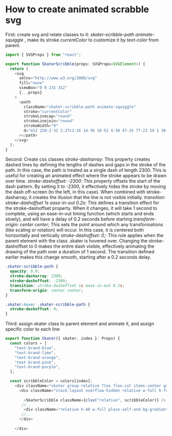 # How to create animated scrabble svg

First: create svg and relate classes to it: _skater-scribble-path animate-squiggle_ , make its stroke _currentColor_ to customize it by _text-color_ from parent.

```ts
import { SVGProps } from "react";

export function SkaterScribble(props: SVGProps<SVGElement>) {
  return (
    <svg
      xmlns="http://www.w3.org/2000/svg"
      fill="none"
      viewBox="0 0 231 312"
      {...props}
    >
      <path
        className="skater-scribble-path animate-squiggle"
        stroke="currentColor"
        strokeLinecap="round"
        strokeLinejoin="round"
        strokeWidth="9"
        d="m12 150-2-32 2-27c2-16 14-36 18-52 4-38 47-25 77-23 19 1 38-6 56-4 9 1 17 7 25 13 6 6 14 11 16 20 3 11-4 26-3 38 2 12 7 21 7 33 2 28 2 55 2 83l-2 28c0 15 1 25-10 37-17 16-34 29-59 32-23 4-47 7-70 3-13-2-19-9-26-20-8-14-17-30-21-46-2-10-1-19 0-29l2-62c0-21 3-40 13-59 7-14 9-29 21-39 6-6 20-2 27-5 10-4 20 0 30 0 9-1 32-8 39-5 14 6 16 15 24 28 5 9-2 23 0 32 3 16 8 30 9 47 1 18-2 36-4 54-1 8 0 15-2 23l-8 12-10 14c-4 5-9 9-14 12l-18 9c-7 4-16 5-24 6-6 2-12 1-18 1-4-1-5-4-8-6l-9-10-12-17a65 65 0 0 1-11-32v-20l5-18c1-10-2-23 0-32 3-13 4-25 8-38 4-9 11-19 19-26 7-7 22-10 32-11 6 0 14 1 18 4 5 4 15 10 18 15 4 6 0 15 2 22l6 42-3 21c-1 10-4 18-8 27-5 12-11 27-24 31-8 3-19 5-28 2-10-5-13-20-14-30-1-7 0-14 1-21 4-17 0-44 8-61 5-8 23-9 28-8 6 0 12 6 14 12 3 6-3 16-3 23l-1 17c-1 9-2 19-6 27-2 5-6 10-10 14-6 7-8 4-10-5s1-19 3-28c1-9 4-18 7-26"
      ></path>
    </svg>
  );
}

```

Second: Create css classes
   _stroke-dasharray_: This property creates dashed lines by defining the lengths of dashes and gaps in the stroke of the path. In this case, the path is treated as a single dash of length 2300. This is useful for creating an animated effect where the stroke appears to be drawn over time.
   _stroke-dashoffset: -2300_: This property offsets the start of the dash pattern. By setting it to -2300, it effectively hides the stroke by moving the dash off-screen (to the left, in this case). When combined with stroke-dasharray, it creates the illusion that the line is not visible initially.
    _transition: stroke-dashoffset 1s ease-in-out 0.2s_: This defines a transition effect for the stroke-dashoffset property. When it changes, it will take 1 second to complete, using an ease-in-out timing function (which starts and ends slowly), and will have a delay of 0.2 seconds before starting._transform-origin: center center;_
   This sets the point around which any transformations (like scaling or rotation) will occur. In this case, it is centered both horizontally and vertically
    _stroke-dashoffset: 0;_: This rule applies when the parent element with the class .skater is hovered over. Changing the stroke-dashoffset to 0 makes the entire dash visible, effectively animating the drawing of the path over a duration of 1 second. The transition defined earlier makes this change smooth, starting after a 0.2 seconds delay.

```CSS
.skater-scribble-path {
  opacity: 0.8;
  stroke-dasharray: 2300;
  stroke-dashoffset: -2300;
  transition: stroke-dashoffset 1s ease-in-out 0.2s;
  transform-origin: center center;
}

.skater:hover .skater-scribble-path {
  stroke-dashoffset: 0;
}
```

Third: assign skater class to parent element and animate it, and assign specific color to each line

```ts
export function Skater({ skater, index }: Props) {
  const colors = [
    "text-brand-blue",
    "text-brand-lime",
    "text-brand-orange",
    "text-brand-pink",
    "text-brand-purple",
  ];

  const scribbleColor = colors[index];
    <div className="skater group relative flex flex-col items-center gap-4">
      <div className="stack-layout overflow-hidden relative w-full h-full max-w-[500px]">
        
        <SkaterScribble className={clsx("relative", scribbleColor)} />
       //..
        <div className="relative h-48 w-full place-self-end bg-gradient-to-t from-black via-transparent to-transparent"></div>
       //..
      </div>
      
    </div>

```
